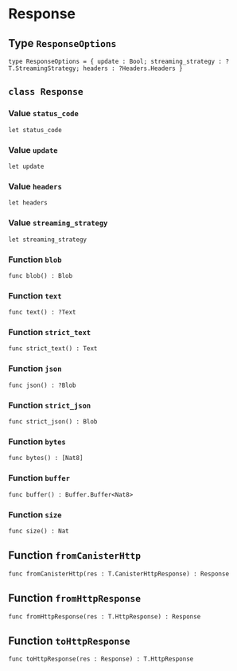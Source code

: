 # Response

## Type `ResponseOptions`
``` motoko no-repl
type ResponseOptions = { update : Bool; streaming_strategy : ?T.StreamingStrategy; headers : ?Headers.Headers }
```


## `class Response`


### Value `status_code`
``` motoko no-repl
let status_code
```



### Value `update`
``` motoko no-repl
let update
```



### Value `headers`
``` motoko no-repl
let headers
```



### Value `streaming_strategy`
``` motoko no-repl
let streaming_strategy
```



### Function `blob`
``` motoko no-repl
func blob() : Blob
```



### Function `text`
``` motoko no-repl
func text() : ?Text
```



### Function `strict_text`
``` motoko no-repl
func strict_text() : Text
```



### Function `json`
``` motoko no-repl
func json() : ?Blob
```



### Function `strict_json`
``` motoko no-repl
func strict_json() : Blob
```



### Function `bytes`
``` motoko no-repl
func bytes() : [Nat8]
```



### Function `buffer`
``` motoko no-repl
func buffer() : Buffer.Buffer<Nat8>
```



### Function `size`
``` motoko no-repl
func size() : Nat
```


## Function `fromCanisterHttp`
``` motoko no-repl
func fromCanisterHttp(res : T.CanisterHttpResponse) : Response
```


## Function `fromHttpResponse`
``` motoko no-repl
func fromHttpResponse(res : T.HttpResponse) : Response
```


## Function `toHttpResponse`
``` motoko no-repl
func toHttpResponse(res : Response) : T.HttpResponse
```

